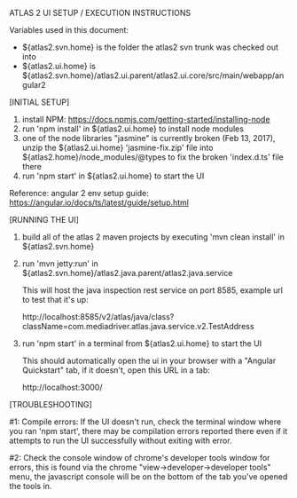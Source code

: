 ATLAS 2 UI SETUP / EXECUTION INSTRUCTIONS

Variables used in this document:

- ${atlas2.svn.home} is the folder the atlas2 svn trunk was checked out into
- ${atlas2.ui.home} is ${atlas2.svn.home}/atlas2.ui.parent/atlas2.ui.core/src/main/webapp/angular2

[INITIAL SETUP]

1) install NPM: https://docs.npmjs.com/getting-started/installing-node
2) run 'npm install' in ${atlas2.ui.home} to install node modules
3) one of the node libraries "jasmine" is currently broken (Feb 13, 2017), unzip the ${atlas2.ui.home} 'jasmine-fix.zip' file into ${atlas2.home}/node_modules/@types to fix the broken 'index.d.ts' file there
4) run 'npm start' in ${atlas2.ui.home} to start the UI

Reference: angular 2 env setup guide: https://angular.io/docs/ts/latest/guide/setup.html

[RUNNING THE UI]

1) build all of the atlas 2 maven projects by executing 'mvn clean install' in ${atlas2.svn.home}

2) run 'mvn jetty:run' in ${atlas2.svn.home}/atlas2.java.parent/atlas2.java.service

	This will host the java inspection rest service on port 8585, example url to test that it's up:

	http://localhost:8585/v2/atlas/java/class?className=com.mediadriver.atlas.java.service.v2.TestAddress

3) run 'npm start' in a terminal from ${atlas2.ui.home} to start the UI

	This should automatically open the ui in your browser with a "Angular Quickstart" tab, if it doesn't, open this URL in a tab:

	http://localhost:3000/

[TROUBLESHOOTING]

#1: Compile errors: If the UI doesn't run, check the terminal window where you ran 'npm start', there may be compilation errors reported there even if it attempts to run the UI successfully without exiting with error.

#2: Check the console window of chrome's developer tools window for errors, this is found via the chrome "view->developer->developer tools" menu, the javascript console will be on the bottom of the tab you've opened the tools in.